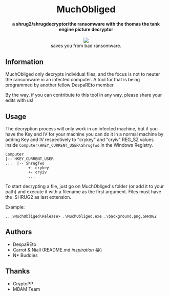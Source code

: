 <h1 align="center">MuchObliged</h1>
<h4 align="center">a shrug2/shrugdecryptor/the ransomware with the thomas the tank engine picture decryptor</h4>
<div align="center">
	<a href="https://github.com/DespaREto/MuchObliged/blob/master/LICENSE">
		<img src="https://img.shields.io/github/license/DespaREto/MuchObliged.svg"/>
	</a>
</div>
<div align="center">
	saves you from bad ransomware.
</div>

## Information
MuchObliged only decrypts individual files, and the focus is not to neuter the ransomware in an infected computer. A tool for that is being programmed by another fellow DespaREto member.

By the way, if you can contribute to this tool in any way, please share your edits with us!

## Usage
The decryption process will only work in an infected machine, but if you have the Key and IV for your machine you can do it in a normal machine by adding Key and IV respectively to "crykey" and "cryiv" REG_SZ values inside ``Computer\HKEY_CURRENT_USER\ShrugTwo`` in the Windows Registry.
```
Computer
|-- HKEY_CURRENT_USER
...  |-- ShrugTwo
          +- crykey
          +- cryiv
          ...
```

To start decrypting a file, just go on MuchObliged's folder (or add it to your path) and execute it with a filename as the first argument. Files must have the .SHRUG2 as last extension.

Example:
```
...\MuchObliged\Release> .\MuchObliged.exe .\background.png.SHRUG2
``` 
## Authors
* DespaREto
* Carrot & Niall (README.md _inspiration_ 😂)
* N* Buddies

## Thanks
* CryptoPP
* MBAM Team
